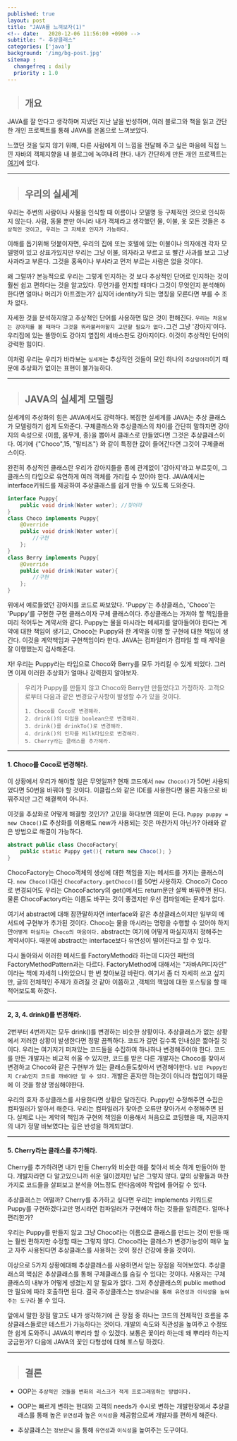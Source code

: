 ```yaml
---
published: true
layout: post
title: "JAVA를 느껴보자(1)"
<!-- date:   2020-12-06 11:56:00 +0900 -->
subtitle: "- 추상클래스"
categories: ['java']
background: '/img/bg-post.jpg'
sitemap :
  changefreq : daily
  priority : 1.0
---
```




> ## 개요

JAVA를 잘 안다고 생각하며 지냈던 지난 날을 반성하며, 여러 블로그와 책을 읽고 간단한 개인 프로젝트를 통해 JAVA를 온몸으로 느껴보았다. 

느꼈던 것을 잊지 않기 위해,  다른 사람에게 이 느낌을 전달해 주고 싶은 마음에 직접 느낀 자바의 객체지향을 내 블로그에 녹여내려 한다. 내가 간단하게 만든 개인 프로젝트는 [여기]("https://github.com/BrandPark/Bullet-Shooting-Game-JAVA_GUI-")에 있다. 

---
> ## 우리의 실세계

우리는 주변의 사람이나 사물을 인식할 때 이름이나 모델명 등 구체적인 것으로 인식하지 않는다. 사람, 동물 뿐만 아니라 내가 객체라고 생각했던 물, 이불, 옷 모든 것들은 ```추상적인 것이고, 우리는 그 자체로 인지가 가능하다.```

이해를 돕기위해 덧붙이자면, 우리의 집에 또는 호텔에 있는 이불이나 의자에겐 각자 모델명이 있고 상표가있지만 우리는 그냥 이불, 의자라고 부르고 또 빨간 사과를 보고 그냥 사과라고 부른다. 그것을 홍옥이나 부사라고 먼저 부르는 사람은 없을 것이다.

왜 그럴까? 본능적으로 우리는 그렇게 인지하는 것 보다 추상적인 단어로 인지하는 것이 훨씬 쉽고 편하다는 것을 알고있다. 무언가를 인지할 때마다 그것이 무엇인지 분석해야한다면 얼마나 머리가 아프겠는가? 심지어 identity가 되는 명칭을 모른다면 부를 수 조차 없다.

자세한 것을 분석하지않고 추상적인 단어를 사용하면 많은 것이 편해진다.  ```우리는 처음보는 강아지를 볼 때마다 그것을 뭐라불러야할지 고민할 필요가 없다.```그건 그냥 '강아지'이다. 우리집에 있는 똘망이도 강아지 옆집의 세바스찬도 강아지이다. 이것이 추상적인 단어의 강력한 힘이다.

이처럼 우리는 우리가 바라보는 ```실세계```는 추상적인 것들이 모인 하나의 ```추상덩어리```이기 때문에 추상화가 없이는 표현이 불가능하다.

---
> ## JAVA의 실세계 모델링


실세계의 추상화의 힘은 JAVA에서도 강력하다.  복잡한 실세계를 JAVA는 추상 클래스가 모델링하기 쉽게 도와준다. 구체클래스와 추상클래스의 차이를 간단히 말하자면 강아지의 속성으로 {이름, 몸무게, 종}을 뽑아서 클래스로 만들었다면 그것은 추상클래스이다. 여기에 {"Choco",15, "말티즈"} 와 같이 특정한 값이 들어간다면 그것이 구체클래스이다.

완전히 추상적인 클래스란 우리가 강아지들을 종에 관계없이 '강아지'라고 부르듯이, 그 클래스의 타입으로 유연하게 여러 객체를 가리킬 수 있어야 한다.  JAVA에서는 interface키워드를 제공하여 추상클래스를 쉽게 만들 수 있도록 도와준다. 

```java
interface Puppy{
	public void drink(Water water);	//짖어라
}
class Choco implements Puppy{
	@Override
	public void drink(Water water){
		//구현	
	};	
}
class Berry implements Puppy{
	@Override
	public void drink(Water water){
		//구현
	};	
}
``` 
위에서 예로들었던 강아지를 코드로 짜보았다.  'Puppy'는 추상클래스, 'Choco'는 'Puppy'를 구현한 구현 클래스이자 구체 클래스이다. 추상클래스는 가져야 할 책임들을 미리 적어두는 계약서와 같다. Puppy는 물을 마시라는 메세지를 알아들어야 한다는 계약에 대한 책임이 생기고, Choco는 Puppy와 한 계약을 이행 할 구현에 대한 책임이 생긴다. 이것을 계약책임과 구현책임이라 한다. JAVA는 컴파일러가 컴파일 할 때 계약을 잘 이행했는지 검사해준다. 

자! 우리는 Puppy라는 타입으로 Choco와 Berry를 모두 가리킬 수 있게 되었다. 그러면 이제 이러한 추상화가 얼마나 강력한지 알아보자. 
>우리가 Puppy를 만들지 않고 Choco와 Berry만 만들었다고 가정하자. 고객으로부터 다음과 같은 변경요구사항이 발생할 수가 있을 것이다.
>```
>1. Choco를 Coco로 변경해라.
>2. drink()의 타입을 boolean으로 변경해라.
>3. drink()를 drinkTo()로 변경해라.
>4. drink()의 인자를 Milk타입으로 변경해라.
>5. Cherry라는 클래스를 추가해라.
>```
---

#### 1. Choco를 Coco로 변경해라.

 이 상황에서 우리가 해야할 일은 무엇일까? 현재 코드에서 ```new Choco()```가 50번 사용되었다면 50번을 바꿔야 할 것이다.  이클립스와 같은 IDE를 사용한다면 물론 자동으로 바꿔주지만 그건 해결책이 아니다. 

이것을 추상화로 어떻게 해결할 것인가?  고민을 하다보면 의문이 든다. ```Puppy puppy = new Choco()```로 추상화를 이용해도 new가 사용되는 것은 마찬가지 아닌가?  아래와 같은 방법으로 해결이 가능하다.
```java
abstract public class ChocoFactory{
	public static Puppy get(){ return new Choco(); }
}
```
ChocoFactory는 Choco객체의 생성에 대한 책임을 지는 메서드를 가지는 클래스이다. ```new Choco()```대신 ```ChocoFactory.getChoco()```를 50번 사용하자.  Choco가 Coco로 변경되어도 우리는 ChocoFactory의 get()메서드 return문만 살짝 바꿔주면 된다. 물론 ChocoFactory라는 이름도 바꾸는 것이 좋겠지만 우선 컴파일에는 문제가 없다.  

여기서 abstract에 대해 잠깐말하자면 interface와 같은 추상클래스이지만 일부의 메서드에 구현부가 추가된 것이다. Choco는 물을 마시라는 명령을 수행할 수 있어야 하지만```어떻게 마실지는 Choco의 마음이다.``` abstract는 여기에 어떻게 마실지까지 정해주는 계약서이다. 때문에 abstract는 interface보다 유연성이 떨어진다고 할 수 있다. 

다시 돌아와서 이러한 메서드를 FactoryMethod라 하는데 디자인 패턴의 FactoryMethodPattern과는 다르다.  FactoryMethod에 대해서는 "자바API디자인" 이라는 책에 자세히 나와있으니 한 번 찾아보길 바란다. 
여기서 좀 더 자세히 쓰고 싶지만, 글의 전체적인 주제가 흐려질 것 같아 이쯤하고 ,객체의 책임에 대한 포스팅을 할 때 적어보도록 하겠다. 

---

#### 2, 3, 4. drink()를 변경해라.

2번부터 4번까지는 모두 drink()를 변경하는 비슷한 상황이다. 추상클래스가 없는 상황에서 저러한 상황이 발생한다면 정말 끔찍하다. 코드가 길면 길수록 인내심은 짧아질 것이다. 우리는 여기저기 퍼져있는 코드들을 수집하여 하나하나 변경해주어야 한다. 코드를 만든 개발자는 비교적 쉬울 수 있지만, 코드를 받은 다른 개발자는 Choco를 찾아서 변경하고 Choco와 같은 구현부가 있는 클래스들도찾아서 변경해야한다. ```남은 Puppy인지 Crab인지 코드를 까봐야만 알 수 있다.``` 개발은 혼자만 하는것이 아니라 협업이기 때문에 이 것을 항상 명심해야한다. 

우리의 효자 추상클래스를 사용한다면 상황은 달라진다. Puppy만 수정해주면 수집은 컴파일러가 알아서 해준다. 우리는 컴파일러가 찾아준 오류만 찾아가서 수정해주면 된다. 실제로 나는 계약의 책임과 구현의 책임을 이용해서 처음으로 코딩했을 때, 지금까지의 내가 정말 바보였다는 깊은 반성을 하게되었다.

---

#### 5. Cherry라는 클래스를 추가해라.

Cherry를 추가하려면 내가 만들 Cherry와 비슷한 애를 찾아서 비슷 하게 만들어야 한다. 개발자라면 다 알고있으니까 쉬운 일이겠지만 남은 그렇지 않다. 앞의 상황들과 마찬가지로 코드들을 살펴보고 분석을 어느정도 한다음에야 작업에 들어갈 수 있다. 

추상클래스는 어떨까? Cherry를 추가하고 싶다면 우리는 implements 키워드로 Puppy를 구현하겠다고만 명시라면 컴파일러가 구현해야 하는 것들을 알려준다. 얼마나 편리한가?

우리는 Puppy를 만들지 않고 그냥 Choco라는 이름으로 클래스를 만드는 것이 만들 때는 훨씬 편하지만 수정할 때는 그렇지 않다. Choco라는 클래스가 변경가능성이 매우 높고 자주 사용된다면 추상클래스를 사용하는 것이 정신 건강에 좋을 것이아.

이상으로 5가지 상황에대해 추상클래스를 사용하면서 얻는 장점을 적어보았다.  추상클래스의 핵심은 추상클래스를 통해 구체클래스를 숨길 수 있다는 것이다. 사용자는 구체클래스의 내부가 어떻게 생겼는지 알 필요가 없다. 그저 추상클래스의 public method만 필요에 따라 호출하면 된다. 결국 추상클래스는 ```정보은닉을 통해 유연성과 이식성을 높여주는 도구```라 볼 수 있다. 

앞에서 말한 장점 말고도 내가 생각하기에 큰 장점 중 하나는 코드의 전체적인 흐름을 추상클래스들로만 테스트가 가능하다는 것이다.  개발의 속도와 직관성을 높여주고 수정또한 쉽게 도와주니 JAVA의 뿌리라 할 수 있겠다. 보통은 꽃이라 하는데 왜 뿌리라 하는지 궁금한가? 다음에 JAVA의 꽃인 다형성에 대해 포스팅 하겠다. 

---
> ## 결론
* OOP는 ```추상적인 것들을 변화의 리스크가 적게 프로그래밍하는 방법이다.```

* OOP는 빠르게 변하는 현대와 고객의 needs가 수시로 변하는 개발현장에서 추상클래스를 통해 높은 ```유연성```과 높은 ```이식성```을 제공함으로써 개발자를 편하게 해준다. 

* 추상클래스는 ```정보은닉``` 을 통해 ```유연성```과 ```이식성```을 높여주는 도구이다.

